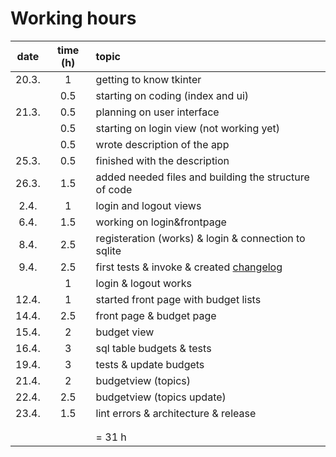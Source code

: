 # Working hours

| date | time (h) | topic |
| :----: | :----: | :----- |
| 20.3. | 1 | getting to know tkinter |
|  | 0.5 | starting on coding (index and ui) |
| 21.3. | 0.5 | planning on user interface |
|  | 0.5 | starting on login view (not working yet) |
|  | 0.5 | wrote description of the app |
| 25.3. | 0.5 | finished with the description |
| 26.3. | 1.5 | added needed files and building the structure of code |
| 2.4. | 1 | login and logout views |
| 6.4. | 1.5 | working on login&frontpage |
| 8.4. | 2.5 | registeration (works) & login & connection to sqlite |
| 9.4. | 2.5 | first tests & invoke & created [changelog](https://github.com/eveliinaalikoski/ohte-harjoitustyo/blob/master/dokumentaatio/changelog.md) |
|  | 1 | login & logout works |
| 12.4. | 1 | started front page with budget lists|
| 14.4. | 2.5 | front page & budget page |
| 15.4. | 2 | budget view |
| 16.4. | 3 | sql table budgets & tests |
| 19.4. | 3 | tests & update budgets |
| 21.4. | 2 | budgetview (topics) |
| 22.4. | 2.5 | budgetview (topics update) |
| 23.4. | 1.5 | lint errors & architecture & release |
|  |  |  |
|  |  |  |
|  |  | = 31 h |